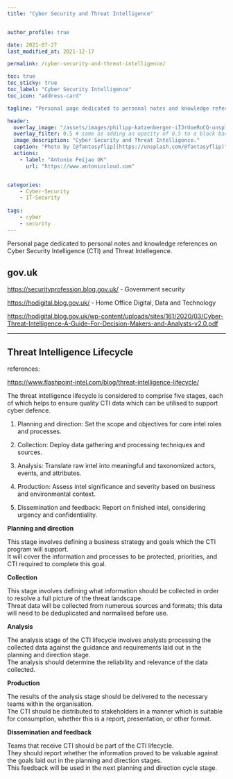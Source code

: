 ```yaml
---
title: "Cyber Security and Threat Intelligence"


author_profile: true

date: 2021-07-27
last_modified_at: 2021-12-17

permalink: /cyber-security-and-threat-intelligence/

toc: true
toc_sticky: true
toc_label: "Cyber Security Intelligence"
toc_icon: "address-card"

tagline: "Personal page dedicated to personal notes and knowledge references"

header:
  overlay_image: "/assets/images/philipp-katzenberger-iIJrUoeRoCQ-unsplash.jpg"
  overlay_filter: 0.5 # same as adding an opacity of 0.5 to a black background
  image_description: "Cyber Security and Threat Intelligence."
  caption: "Photo by [@fantasyflip](https://unsplash.com/@fantasyflip)"
  actions:
    - label: "Antonio Feijao UK"
      url: "https://www.antoniocloud.com"


categories:
    - Cyber-Security
    - IT-Security
    
tags:
    - cyber
    - security
---
```


Personal page dedicated to personal notes and knowledge references on Cyber Security Intelligence (CTI) and Threat Intellegence.

## gov.uk

<https://securityprofession.blog.gov.uk/> - Government security

<https://hodigital.blog.gov.uk/> - Home Office Digital, Data and Technology

<https://hodigital.blog.gov.uk/wp-content/uploads/sites/161/2020/03/Cyber-Threat-Intelligence-A-Guide-For-Decision-Makers-and-Analysts-v2.0.pdf>


----

## Threat Intelligence Lifecycle

references:

<https://www.flashpoint-intel.com/blog/threat-intelligence-lifecycle/>

The threat intelligence lifecycle is considered to comprise five stages, each of which helps to ensure quality CTI data which can be utilised to support cyber defence.

1) Planning and direction: Set the scope and objectives for core intel roles and processes.


2) Collection: Deploy data gathering and processing techniques and sources.

3) Analysis: Translate raw intel into meaningful and taxonomized actors, events, and attributes.

4) Production: Assess intel significance and severity based on business and environmental context.

5) Dissemination and feedback: Report on finished intel, considering urgency and confidentiality.


**Planning and direction**

This stage involves defining a business strategy and goals which the CTI program will support.<br>
It will cover the information and processes to be protected, priorities, and CTI required to complete this goal.

**Collection**

This stage involves defining what information should be collected in order to resolve a full picture of the threat landscape.<br>
Threat data will be collected from numerous sources and formats; this data will need to be deduplicated and normalised before use.

**Analysis**

The analysis stage of the CTI lifecycle involves analysts processing the collected data against the guidance and requirements laid out in the planning and direction stage.<br>
The analysis should determine the reliability and relevance of the data collected.

**Production**

The results of the analysis stage should be delivered to the necessary teams within the organisation.<br>
The CTI should be distributed to stakeholders in a manner which is suitable for consumption, whether this is a report, presentation, or other format.

**Dissemination and feedback**

Teams that receive CTI should be part of the CTI lifecycle.<br>
They should report whether the information proved to be valuable against the goals laid out in the planning and direction stages.<br>
This feedback will be used in the next planning and direction cycle stage.
